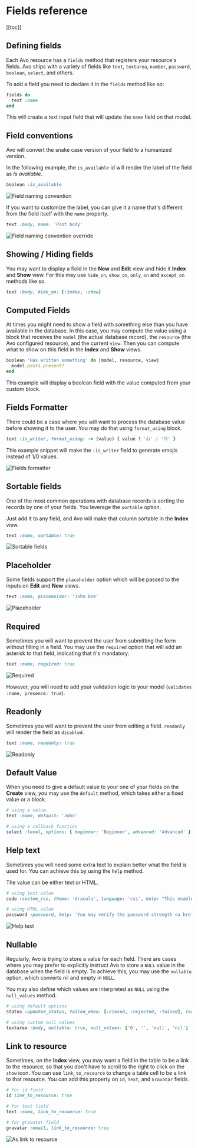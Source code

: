 # Fields reference

[[toc]]

## Defining fields

Each Avo resource has a `fields` method that registers your resource's fields. Avo ships with a variety of fields like `text`, `textarea`, `number`, `password`, `boolean`, `select`, and others.

To add a field you need to declare it in the `fields` method like so:

```ruby
fields do
  text :name
end
```

This will create a text input field that will update the `name` field on that model.

## Field conventions

Avo will convert the snake case version of your field to a humanized version.

In the following example, the `is_available` id will render the label of the field as *Is available*.

```ruby
boolean :is_available
```

<img :src="$withBase('/assets/img/fields-reference/naming-convention.jpg')" alt="Field naming convention" class="border" />

If you want to customize the label, you can give it a name that's different from the field itself with the `name` property.

```ruby
text :body, name: 'Post body'
```

<img :src="$withBase('/assets/img/fields-reference/naming-convention-override.jpg')" alt="Field naming convention override" class="border" />

## Showing / Hiding fields

You may want to display a field in the **New** and **Edit** view and hide it **Index** and **Show** view. For this may use `hide_on`, `show_on`, `only_on` and `except_on` methods like so.

```ruby
text :body, hide_on: [:index, :show]
```

## Computed Fields

At times you might need to show a field with something else than you have available in the database. In this case, you may compute the value using a block that receives the `model` (the actual database record), the `resource` (the Avo configured resource), and the current `view`. Then you can compute what to show on this field in the **Index** and **Show** views.

```ruby
boolean 'Has written something' do |model, resource, view|
  model.posts.present?
end
```

This example will display a boolean field with the value computed from your custom block.

## Fields Formatter

There could be a case where you will want to process the database value before showing it to the user. You may do that using `format_using` block.

```ruby
text :is_writer, format_using: -> (value) { value ? '👍' : '👎' }
```

This example snippet will make the `:is_writer` field to generate emojis instead of 1/0 values.

<img :src="$withBase('/assets/img/fields-reference/fields-formatter.jpg')" alt="Fields formatter" class="border" />

## Sortable fields

One of the most common operations with database records is sorting the records by one of your fields. You leverage the `sortable` option.

Just add it to any field, and Avo will make that column sortable in the **Index** view.

```ruby
text :name, sortable: true
```

<img :src="$withBase('/assets/img/fields-reference/sortable-fields.jpg')" alt="Sortable fields" class="border" />

## Placeholder

Some fields support the `placeholder` option which will be passed to the inputs on **Edit** and **New** views.

```ruby
text :name, placeholder: 'John Doe'
```

<img :src="$withBase('/assets/img/fields-reference/placeholder.jpg')" alt="Placeholder" class="border" />

## Required

Sometimes you will want to prevent the user from submitting the form without filling in a field. You may use the `required` option that will add an asterisk to that field, indicating that it's mandatory.

```ruby
text :name, required: true
```

<img :src="$withBase('/assets/img/fields-reference/required.jpg')" alt="Required" class="border" />

However, you will need to add your validation logic to your model (`validates :name, presence: true`).

## Readonly

Sometimes you will want to prevent the user from editing a field. `readonly` will render the field as `disabled`.

```ruby
text :name, readonly: true
```

<img :src="$withBase('/assets/img/fields-reference/readonly.jpg')" alt="Readonly" class="border" />

## Default Value

When you need to give a default value to your one of your fields on the **Create** view, you may use the `default` method, which takes either a fixed value or a block.

```ruby
# using a value
text :name, default: 'John'

# using a callback function
select :level, options: { beginner: 'Beginner', advanced: 'Advanced' }, default: -> (model, resource, view, field) { Time.now.hour < 12 ? 'advanced' : 'beginner' }
```

## Help text

Sometimes you will need some extra text to explain better what the field is used for. You can achieve this by using the `help` method.

The value can be either text or HTML.

```ruby
# using text value
code :custom_css, theme: 'dracula', language: 'css', help: "This enables you to edit the user's custom styles."

# using HTML value
password :password, help: 'You may verify the password strength <a href="http://www.passwordmeter.com/">here</a>.'
```

<img :src="$withBase('/assets/img/fields-reference/help-text.jpg')" alt="Help text" class="border" />

## Nullable

Regularly, Avo is trying to store a value for each field. There are cases where you may prefer to explicitly instruct Avo to store a `NULL` value in the database when the field is empty.
To achieve this, you may use the `nullable` option, which converts nil and empty in `NULL`.

You may also define which values are interpreted as `NULL` using the `null_values` method.

```ruby
# using default options
status :updated_status, failed_when: [:closed, :rejected, :failed], loading_when: [:loading, :running, :waiting], nullable: true

# using custom null values
textarea :body, nullable: true, null_values: ['0', '', 'null', 'nil']
```

## Link to resource

Sometimes, on the **Index** view, you may want a field in the table to be a link to the resource, so that you don't have to scroll to the right to click on the `show` icon. You can use `link_to_resource` to change a table cell to be a link to that resource. You can add this property on `Id`, `Text`, and `Gravatar` fields.

```ruby
# for id field
id link_to_resource: true

# for text field
text :name, link_to_resource: true

# for gravatar field
gravatar :email, link_to_resource: true
```

<img :src="$withBase('/assets/img/fields-reference/as-link-to-resource.jpg')" alt="As link to resource" class="border" />